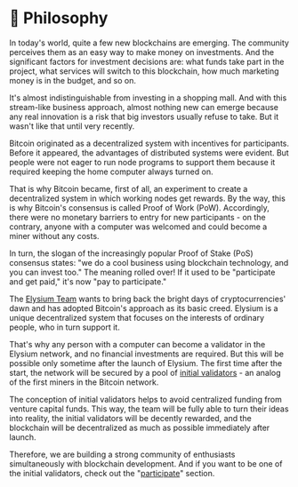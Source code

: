 # 📗 Philosophy

In today's world, quite a few new blockchains are emerging. The community perceives them as an easy way to make money on investments. And the significant factors for investment decisions are: what funds take part in the project, what services will switch to this blockchain, how much marketing money is in the budget, and so on.&#x20;

It's almost indistinguishable from investing in a shopping mall. And with this stream-like business approach, almost nothing new can emerge because any real innovation is a risk that big investors usually refuse to take. But it wasn't like that until very recently.

Bitcoin originated as a decentralized system with incentives for participants. Before it appeared, the advantages of distributed systems were evident. But people were not eager to run node programs to support them because it required keeping the home computer always turned on.

That is why Bitcoin became, first of all, an experiment to create a decentralized system in which working nodes get rewards. By the way, this is why Bitcoin's consensus is called Proof of Work (PoW). Accordingly, there were no monetary barriers to entry for new participants - on the contrary, anyone with a computer was welcomed and could become a miner without any costs.

In turn, the slogan of the increasingly popular Proof of Stake (PoS) consensus states: "we do a cool business using blockchain technology, and you can invest too." The meaning rolled over! If it used to be "participate and get paid," it's now "pay to participate."

The [Elysium Team](elysium-team.md) wants to bring back the bright days of cryptocurrencies' dawn and has adopted Bitcoin's approach as its basic creed. Elysium is a unique decentralized system that focuses on the interests of ordinary people, who in turn support it.

That's why any person with a computer can become a validator in the Elysium network, and no financial investments are required. But this will be possible only sometime after the launch of Elysium. The first time after the start, the network will be secured by a pool of [initial validators](../participate/initial-validators.md) - an analog of the first miners in the Bitcoin network.

The conception of initial validators helps to avoid centralized funding from venture capital funds. This way, the team will be fully able to turn their ideas into reality, the initial validators will be decently rewarded, and the blockchain will be decentralized as much as possible immediately after launch.

Therefore, we are building a strong community of enthusiasts simultaneously with blockchain development. And if you want to be one of the initial validators, check out the "[participate](broken-reference)" section.
